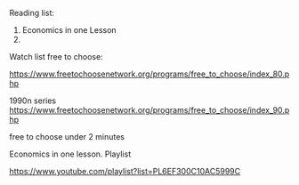 
Reading list:

 1. Economics in one Lesson
 2. 


Watch list
free to choose:

https://www.freetochoosenetwork.org/programs/free_to_choose/index_80.php

1990n series
https://www.freetochoosenetwork.org/programs/free_to_choose/index_90.php


free to choose under 2 minutes

Economics in one lesson. Playlist

https://www.youtube.com/playlist?list=PL6EF300C10AC5999C
<!--stackedit_data:
eyJoaXN0b3J5IjpbLTE1NDExMjg0NzgsLTExMDgwMjU5NzZdfQ
==
-->